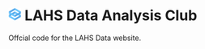 # <img src="/images/icon.png" width="25px"> LAHS Data Analysis Club
Offcial code for the LAHS Data website.
